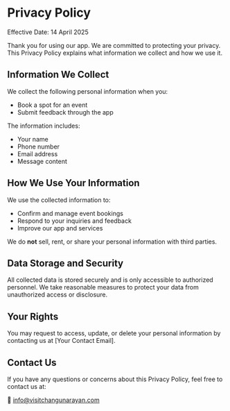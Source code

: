 # Privacy Policy

Effective Date: 14 April 2025

Thank you for using our app. We are committed to protecting your privacy. This Privacy Policy explains what information we collect and how we use it.

## Information We Collect

We collect the following personal information when you:

- Book a spot for an event
- Submit feedback through the app

The information includes:

- Your name
- Phone number
- Email address
- Message content

## How We Use Your Information

We use the collected information to:

- Confirm and manage event bookings
- Respond to your inquiries and feedback
- Improve our app and services

We do **not** sell, rent, or share your personal information with third parties.

## Data Storage and Security

All collected data is stored securely and is only accessible to authorized personnel. We take reasonable measures to protect your data from unauthorized access or disclosure.

## Your Rights

You may request to access, update, or delete your personal information by contacting us at [Your Contact Email].

## Contact Us

If you have any questions or concerns about this Privacy Policy, feel free to contact us at:

📧 info@visitchangunarayan.com
